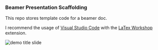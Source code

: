 ### Beamer Presentation Scaffolding  

This repo stores template code for a beamer doc. 

I recommend the usage of [Visual Studio Code](https://code.visualstudio.com/) with the [LaTex Workshop](https://marketplace.visualstudio.com/items?itemName=James-Yu.latex-workshop) extension.  

![demo title slide](.demo.png)
